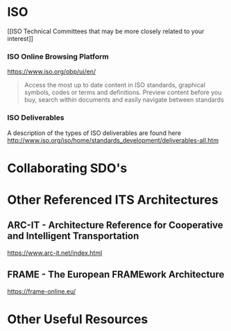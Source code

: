 
# ISO

[[ISO Technical Committees that may be more closely related to your interest]]

### ISO Online Browsing Platform 
https://www.iso.org/obp/ui/en/

>Access the most up to date content in ISO standards, graphical symbols, codes or terms and definitions. Preview content before you buy, search within documents and easily navigate between standards

### ISO Deliverables
A description of the types of ISO deliverables are found here http://www.iso.org/iso/home/standards_development/deliverables-all.htm 

# Collaborating SDO's





# Other Referenced ITS Architectures 
## ARC-IT - Architecture Reference for Cooperative and Intelligent Transportation
https://www.arc-it.net/index.html

## FRAME - The European FRAMEwork Architecture 
https://frame-online.eu/


# Other Useful Resources


